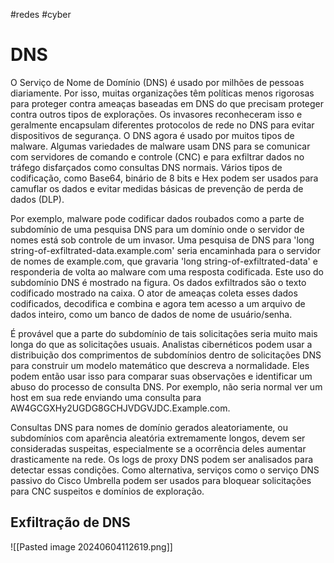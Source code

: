#redes #cyber 
# DNS

O Serviço de Nome de Domínio (DNS) é usado por milhões de pessoas diariamente. Por isso, muitas organizações têm políticas menos rigorosas para proteger contra ameaças baseadas em DNS do que precisam proteger contra outros tipos de explorações. Os invasores reconheceram isso e geralmente encapsulam diferentes protocolos de rede no DNS para evitar dispositivos de segurança. O DNS agora é usado por muitos tipos de malware. Algumas variedades de malware usam DNS para se comunicar com servidores de comando e controle (CNC) e para exfiltrar dados no tráfego disfarçados como consultas DNS normais. Vários tipos de codificação, como Base64, binário de 8 bits e Hex podem ser usados para camuflar os dados e evitar medidas básicas de prevenção de perda de dados (DLP).

Por exemplo, malware pode codificar dados roubados como a parte de subdomínio de uma pesquisa DNS para um domínio onde o servidor de nomes está sob controle de um invasor. Uma pesquisa de DNS para 'long string-of-exfiltrated-data.example.com' seria encaminhada para o servidor de nomes de example.com, que gravaria 'long string-of-exfiltrated-data' e responderia de volta ao malware com uma resposta codificada. Este uso do subdomínio DNS é mostrado na figura. Os dados exfiltrados são o texto codificado mostrado na caixa. O ator de ameaças coleta esses dados codificados, decodifica e combina e agora tem acesso a um arquivo de dados inteiro, como um banco de dados de nome de usuário/senha.

É provável que a parte do subdomínio de tais solicitações seria muito mais longa do que as solicitações usuais. Analistas cibernéticos podem usar a distribuição dos comprimentos de subdomínios dentro de solicitações DNS para construir um modelo matemático que descreva a normalidade. Eles podem então usar isso para comparar suas observações e identificar um abuso do processo de consulta DNS. Por exemplo, não seria normal ver um host em sua rede enviando uma consulta para AW4GCGXHy2UGDG8GCHJVDGVJDC.Example.com.

Consultas DNS para nomes de domínio gerados aleatoriamente, ou subdomínios com aparência aleatória extremamente longos, devem ser consideradas suspeitas, especialmente se a ocorrência deles aumentar drasticamente na rede. Os logs de proxy DNS podem ser analisados para detectar essas condições. Como alternativa, serviços como o serviço DNS passivo do Cisco Umbrella podem ser usados para bloquear solicitações para CNC suspeitos e domínios de exploração.

## Exfiltração de DNS

![[Pasted image 20240604112619.png]]